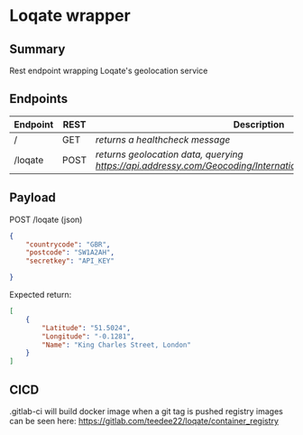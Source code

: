 # Loqate wrapper

## Summary
Rest endpoint wrapping Loqate's geolocation service

## Endpoints
| Endpoint | REST | Description |
|---|---|---|
|/ | GET | *returns a healthcheck message* |
| /loqate | POST | *returns geolocation data, querying https://api.addressy.com/Geocoding/International/Geocode/v1.10/xmla.ws?* |

## Payload
POST /loqate (json)
```json
{
    "countrycode": "GBR",
    "postcode": "SW1A2AH",
    "secretkey": "API_KEY"

}
```
Expected return:
```json
[
    {
        "Latitude": "51.5024",
        "Longitude": "-0.1281",
        "Name": "King Charles Street, London"
    }
]
```

## CICD

.gitlab-ci will build docker image when a git tag is pushed
registry images can be seen here: https://gitlab.com/teedee22/loqate/container_registry